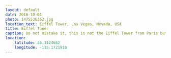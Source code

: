 ```yaml
---
layout: default
date: 2016-10-01
photo: 1475536362.jpg
location_text: Eiffel Tower, Las Vegas, Nevada, USA
title: Eiffel Tower
caption: Do not mistake it, this is not the Eiffel Tower from Paris but a smaller copy of it in Las Vegas!
location:
    latitude: 36.1124662
    longitude: -115.1721916
---
```

